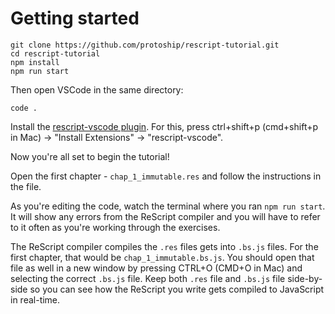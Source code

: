 # Getting started

```
git clone https://github.com/protoship/rescript-tutorial.git
cd rescript-tutorial
npm install
npm run start
```

Then open VSCode in the same directory:

```
code .
```

Install the [rescript-vscode plugin](https://marketplace.visualstudio.com/items?itemName=chenglou92.rescript-vscode). For this, press ctrl+shift+p (cmd+shift+p in Mac) -> "Install Extensions" -> "rescript-vscode".

Now you're all set to begin the tutorial!

Open the first chapter - `chap_1_immutable.res` and follow the instructions in the file.

As you're editing the code, watch the terminal where you ran `npm run start`. It will show any errors from the ReScript compiler and you will have to refer to it often as you're working through the exercises.

The ReScript compiler compiles the `.res` files gets into `.bs.js` files. For the first chapter, that would be `chap_1_immutable.bs.js`. You should open that file as well in a new window by pressing CTRL+O (CMD+O in Mac) and selecting the correct `.bs.js` file. Keep both `.res` file and `.bs.js` file side-by-side so you can see how the ReScript you write gets compiled to JavaScript in real-time.
